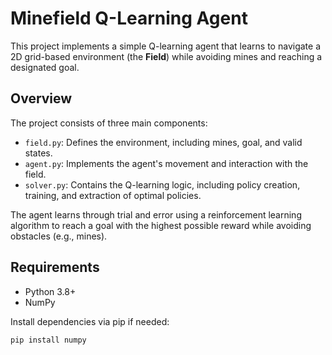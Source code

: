 # Minefield Q-Learning Agent

This project implements a simple Q-learning agent that learns to navigate a 2D grid-based environment (the **Field**) while avoiding mines and reaching a designated goal.

## Overview

The project consists of three main components:

- `field.py`: Defines the environment, including mines, goal, and valid states.
- `agent.py`: Implements the agent's movement and interaction with the field.
- `solver.py`: Contains the Q-learning logic, including policy creation, training, and extraction of optimal policies.

The agent learns through trial and error using a reinforcement learning algorithm to reach a goal with the highest possible reward while avoiding obstacles (e.g., mines).

## Requirements

- Python 3.8+
- NumPy

Install dependencies via pip if needed:

```bash
pip install numpy
